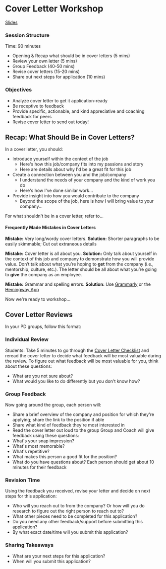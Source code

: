 # Cover Letter Workshop

[Slides](https://docs.google.com/presentation/d/16WIW5ERLI_tP1SNl0JcgOnv23Vzd7EYCFrmMDqijzR4/edit?usp=sharing)

### Session Structure
Time: 90 minutes

* Opening & Recap what should be in cover letters (5 mins)
* Review your own letter (5 mins)
* Group Feedback (40-50 mins)
* Revise cover letters (15-20 mins)
* Share out next steps for application (10 mins)

### Objectives
* Analyze cover letter to get it application-ready
* Be receptive to feedback
* Provide specific, actionable, and kind appreciative and coaching feedback for peers
* Revise cover letter to send out today!

## Recap: What Should Be in Cover Letters?
In a cover letter, you should:

* Introduce yourself within the context of the job
    * Here's how this job/company fits into my passions and story
    * Here are details about why I'd be a great fit for this job
* Create a connection between you and the job/company
    * I understand the needs of your company and the kind of work you do
    * Here's how I've done similar work...
* Provide insight into how you would contribute to the company
    * Beyond the scope of the job, here is how I will bring value to your company...
    
For what shouldn't be in a cover letter, refer to...
#### Frequently Made Mistakes in Cover Letters

**Mistake:** Very long/wordy cover letters. **Solution:** Shorter paragraphs to be easily skimmable; Cut out extraneous details 

**Mistake:** Cover letter is all about you. **Solution:** Only talk about yourself in the context of this job and company to demonstrate how you will provide value. Don’t talk about what you’re hoping to **get** from the company (i.e., mentorship, culture, etc.). The letter should be all about what you’re going to **give** the company as an employee.

**Mistake:** Grammar and spelling errors. **Solution:** Use [Grammarly](https://www.grammarly.com/) or the [Hemingway App](http://www.hemingwayapp.com/) 
    
Now we're ready to workshop...
 
## Cover Letter Reviews
In your PD groups, follow this format:

### Individual Review
Students: Take 5 minutes to go through the [Cover Letter Checklist](https://github.com/turingschool/career-development-curriculum/blob/master/module_four/cover_letter_checklist.md) and reread the cover letter to decide what feedback will be most valuable during the review. To figure out what feedback will be most valuable for you, think about these questions:
   * What are you not sure about?
   * What would you like to do differently but you don't know how?

### Group Feedback
Now going around the group, each person will:
   * Share a brief overview of the company and position for which they're applying; share the link to the position if able
   * Share what kind of feedback they're most interested in
   * Read the cover letter out loud to the group
Group and Coach will give feedback using these questions:
   * What's your snap impression?
   * What's most memorable?
   * What's repetitive? 
   * What makes this person a good fit for the position?
   * What do you have questions about?
Each person should get about 10 minutes for their feedback

### Revision Time
Using the feedback you received, revise your letter and decide on next steps for this application:

* Who will you reach out to from the company? Or how will you do research to figure out the right person to reach out to?
* What other pieces need to be completed for this application?
* Do you need any other feedback/support before submitting this application?
* By what exact date/time will you submit this application?

### Sharing Takeaways
* What are your next steps for this application?
* When will you submit this application?
